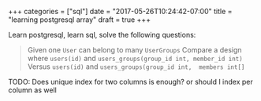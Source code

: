 +++
categories = ["sql"]
date = "2017-05-26T10:24:42-07:00"
title = "learning postgresql array"
draft = true
+++

Learn postgresql, learn sql, solve the following questions:

> Given one `User` can belong to many `UserGroups`
> Compare a design where `users(id)` and `users_groups(group_id int, member_id int)`
> Versus `users(id)` and `users_groups(group_id int,  members int[]`

TODO: Does unique index for two columns is enough? or should I index per column as well
